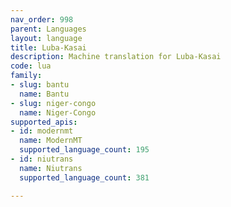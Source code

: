 ```yaml
---
nav_order: 998
parent: Languages
layout: language
title: Luba-Kasai
description: Machine translation for Luba-Kasai
code: lua
family:
- slug: bantu
  name: Bantu
- slug: niger-congo
  name: Niger-Congo
supported_apis:
- id: modernmt
  name: ModernMT
  supported_language_count: 195
- id: niutrans
  name: Niutrans
  supported_language_count: 381

---
```



